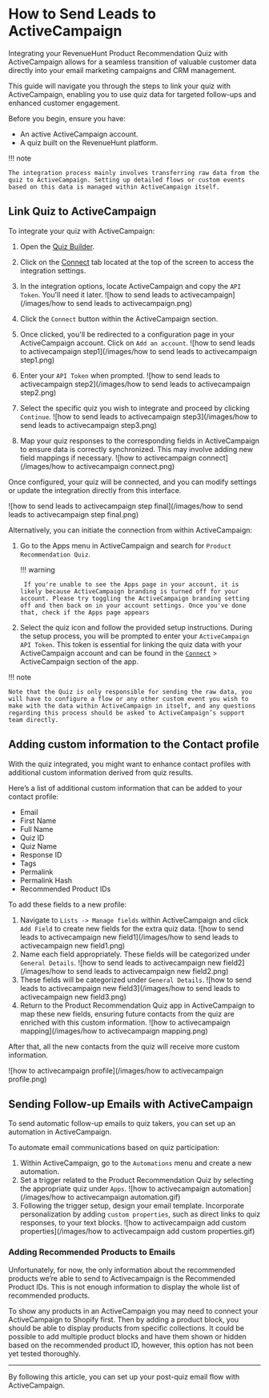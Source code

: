 # How to Send Leads to ActiveCampaign

Integrating your RevenueHunt Product Recommendation Quiz with ActiveCampaign allows for a seamless transition of valuable customer data directly into your email marketing campaigns and CRM management. 

This guide will navigate you through the steps to link your quiz with ActiveCampaign, enabling you to use quiz data for targeted follow-ups and enhanced customer engagement.

Before you begin, ensure you have:

- An active ActiveCampaign account.
- A quiz built on the RevenueHunt platform.

!!! note

    The integration process mainly involves transferring raw data from the quiz to ActiveCampaign. Setting up detailed flows or custom events based on this data is managed within ActiveCampaign itself.

## Link Quiz to ActiveCampaign

To integrate your quiz with ActiveCampaign:

1. Open the [Quiz Builder](https://docs.revenuehunt.com/reference/quiz-builder/).
2. Click on the [Connect](https://docs.revenuehunt.com/reference/quiz-builder/#connect) tab located at the top of the screen to access the integration settings.
3. In the integration options, locate ActiveCampaign and copy the `API Token`. You'll need it later.
    ![how to send leads to activecampaign](/images/how to send leads to activecampaign.png)
4. Click the `Connect` button within the ActiveCampaign section.
4. Once clicked, you'll be redirected to a configuration page in your ActiveCampaign account. Click on `Add an account`.
    ![how to send leads to activecampaign step1](/images/how to send leads to activecampaign step1.png)

5. Enter your `API Token` when prompted.
    ![how to send leads to activecampaign step2](/images/how to send leads to activecampaign step2.png)

5. Select the specific quiz you wish to integrate and proceed by clicking `Continue`.
    ![how to send leads to activecampaign step3](/images/how to send leads to activecampaign step3.png)

6. Map your quiz responses to the corresponding fields in ActiveCampaign to ensure data is correctly synchronized. This may involve adding new field mappings if necessary.
    ![how to activecampaign connect](/images/how to activecampaign connect.png)

Once configured, your quiz will be connected, and you can modify settings or update the integration directly from this interface.

![how to send leads to activecampaign step final](/images/how to send leads to activecampaign step final.png)

Alternatively, you can initiate the connection from within ActiveCampaign:

1. Go to the Apps menu in ActiveCampaign and search for `Product Recommendation Quiz`.

    !!! warning

        If you're unable to see the Apps page in your account, it is likely because ActiveCampaign branding is turned off for your account. Please try toggling the ActiveCampaign branding setting off and then back on in your account settings. Once you've done that, check if the Apps page appears

2. Select the quiz icon and follow the provided setup instructions. During the setup process, you will be prompted to enter your `ActiveCampaign API Token`. This token is essential for linking the quiz data with your ActiveCampaign account and can be found in the [`Connect`](https://docs.revenuehunt.com/reference/quiz-builder/#connect) > ActiveCampaign section of the app.

!!! note

    Note that the Quiz is only responsible for sending the raw data, you will have to configure a flow or any other custom event you wish to make with the data within ActiveCampaign in itself, and any questions regarding this process should be asked to ActiveCampaign’s support team directly.

## Adding custom information to the Contact profile

With the quiz integrated, you might want to enhance contact profiles with additional custom information derived from quiz results.

Here’s a list of additional custom information that can be added to your contact profile:

- Email
- First Name
- Full Name
- Quiz ID
- Quiz Name
- Response ID
- Tags
- Permalink
- Permalink Hash
- Recommended Product IDs

To add these fields to a new profile:

1. Navigate to `Lists -> Manage fields` within ActiveCampaign and click `Add Field` to create new fields for the extra quiz data.
    ![how to send leads to activecampaign new field1](/images/how to send leads to activecampaign new field1.png)
2. Name each field appropriately. These fields will be categorized under `General Details`.
    ![how to send leads to activecampaign new field2](/images/how to send leads to activecampaign new field2.png)
3. These fields will be categorized under `General Details`.
    ![how to send leads to activecampaign new field3](/images/how to send leads to activecampaign new field3.png)
3. Return to the Product Recommendation Quiz app in ActiveCampaign to map these new fields, ensuring future contacts from the quiz are enriched with this custom information.
    ![how to activecampaign mapping](/images/how to activecampaign mapping.png)

After that, all the new contacts from the quiz will receive more custom information.

![how to activecampaign profile](/images/how to activecampaign profile.png)

## Sending Follow-up Emails with ActiveCampaign

To send automatic follow-up emails to quiz takers, you can set up an automation in ActiveCampaign.

To automate email communications based on quiz participation:

1. Within ActiveCampaign, go to the `Automations` menu and create a new automation.
2. Set a trigger related to the Product Recommendation Quiz by selecting the appropriate quiz under `Apps`.
    ![how to activecampaign automation](/images/how to activecampaign automation.gif)
3. Following the trigger setup, design your email template. Incorporate personalization by adding `custom properties`, such as direct links to quiz responses, to your text blocks.
    ![how to activecampaign add custom properties](/images/how to activecampaign add custom properties.gif)

### Adding Recommended Products to Emails

Unfortunately, for now, the only information about the recommended products we’re able to send to Activecampaign is the Recommended Product IDs. This is not enough information to display the whole list of recommended products.

To show any products in an ActiveCampaign you may need to connect your ActiveCampaign to Shopify first. Then by adding a product block, you should be able to display products from specific collections. It could be possible to add multiple product blocks and have them shown or hidden based on the recommended product ID, however, this option has not been yet tested thoroughly.

---
By following this article, you can set up your post-quiz email flow with ActiveCampaign.



 




